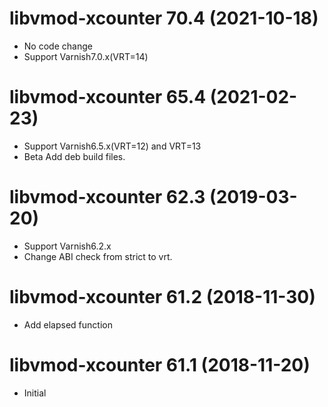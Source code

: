 # libvmod-xcounter 70.4 (2021-10-18)
* No code change
* Support Varnish7.0.x(VRT=14)

# libvmod-xcounter 65.4 (2021-02-23)

* Support Varnish6.5.x(VRT=12) and VRT=13
* Beta Add deb build files.

# libvmod-xcounter 62.3 (2019-03-20)

* Support Varnish6.2.x
* Change ABI check from strict to vrt.

# libvmod-xcounter 61.2 (2018-11-30)

* Add elapsed function

# libvmod-xcounter 61.1 (2018-11-20)

* Initial
